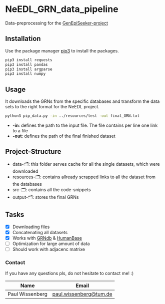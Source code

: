 # NeEDL_GRN_data_pipeline
Data-preprocessing for the [GenEpiSeeker-project](https://github.com/biomedbigdata/genepiseeker_dev)

## Installation
Use the package manager [pip3](https://docs.python.org/3/installing/index.html) to install the packages.
```bash
pip3 install requests
pip3 install pandas
pip3 install argparse
pip3 install numpy
```
## Usage 
It downloads the GRNs from the specific databases and transform the data sets to the right format for the NeEDL project.
```bash
python3 pip_data.py -in ../resources/test -out final_GRN.txt
```
- **-in**: defines the path to the input file. The file contains per line one link to a file
- **-out**: defines the path of the final finished dataset
## Project-Structure
- data-🗂: this folder serves cache for all the single datasets, which were downloaded
- resources-🗂: contains allready scrapped links to all the dataset from the databases
- src-🗂: contains all the code-snippets
- output-🗂: stores the final GRNs
## Tasks
* [x] Downloading files
* [x] Concatenating all datasets
* [x] Works with [GRNdb](http://www.grndb.com/) & [HumanBase](https://hb.flatironinstitute.org/download)
* [ ] Optimization for large amount of data
* [ ] Should work with adjacenc matrixe
### Contact
If you have any questions pls, do not hesitate to contact me! :)
<!-- Tables -->
| Name | Email                                                   |
| -----|---------------------------------------------------------|
|Paul Wissenberg | [paul.wissenberg@tum.de](mailto:paul.wissenberg@tum.de) |